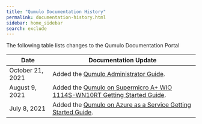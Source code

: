 ```yaml
---
title: "Qumulo Documentation History"
permalink: documentation-history.html
sidebar: home_sidebar
search: exclude
---
```


The following table lists changes to the Qumulo Documentation Portal

| Date | Documentation Update |
| ---- | -------------------- |
| October 21, 2021 | Added the [Qumulo Administrator Guide](administrator-guide.md). |
| August 9, 2021 | Added the [Qumulo on Supermicro A+ WIO 1114S-WN10RT Getting Started Guide](supermicro.md). |
| July 8, 2021 | Added the [Qumulo on Azure as a Service Getting Started Guide](azure.md). |
